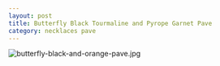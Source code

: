 ```yaml
---
layout: post
title: Butterfly Black Tourmaline and Pyrope Garnet Pave
category: necklaces pave
---
```

![butterfly-black-and-orange-pave.jpg](/images/jewelry/necklaces/butterfly-black-and-orange-pave.jpg)
